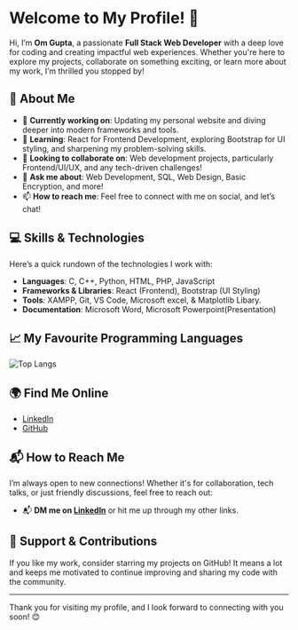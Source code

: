 # Welcome to My Profile! 👋



Hi, I’m **Om Gupta**, a passionate **Full Stack Web Developer** with a deep love for coding and creating impactful web experiences. Whether you're here to explore my projects, collaborate on something exciting, or learn more about my work, I’m thrilled you stopped by!

## 🚀 About Me

- 🔭 **Currently working on**: Updating my personal website and diving deeper into modern frameworks and tools.
- 🌱 **Learning**: React for Frontend Development, exploring Bootstrap for UI styling, and sharpening my problem-solving skills.
- 👯 **Looking to collaborate on**: Web development projects, particularly Frontend/UI/UX, and any tech-driven challenges!
- 💬 **Ask me about**: Web Development, SQL, Web Design, Basic Encryption, and more!
- 📫 **How to reach me**: Feel free to connect with me on social, and let’s chat!

## 💻 Skills & Technologies

Here’s a quick rundown of the technologies I work with:

- **Languages**: C, C++, Python, HTML, PHP, JavaScript
- **Frameworks & Libraries**: React (Frontend), Bootstrap (UI Styling)
- **Tools**: XAMPP, Git, VS Code, Microsoft excel, & Matplotlib Libary.
- **Documentation**: Microsoft Word, Microsoft Powerpoint(Presentation)

## 📈 My Favourite Programming Languages

![Top Langs](https://github-readme-stats.vercel.app/api/top-langs?username=OptimistGuy03&show_icons=true&hide_title=true&hide_border=true&layout=compact&theme=radical)

## 🌍 Find Me Online

- [LinkedIn](https://www.linkedin.com/in/coder-om-751-zip)
- [GitHub](https://github.com/OptimistGuy03/)


## 📬 How to Reach Me

I’m always open to new connections! Whether it's for collaboration, tech talks, or just friendly discussions, feel free to reach out:

- 📬 **DM me on [LinkedIn](https://www.linkedin.com/in/om-gupta-a54747319/)** or hit me up through my other links.


## 🤝 Support & Contributions

If you like my work, consider starring my projects on GitHub! It means a lot and keeps me motivated to continue improving and sharing my code with the community.

---

Thank you for visiting my profile, and I look forward to connecting with you soon! 😊

